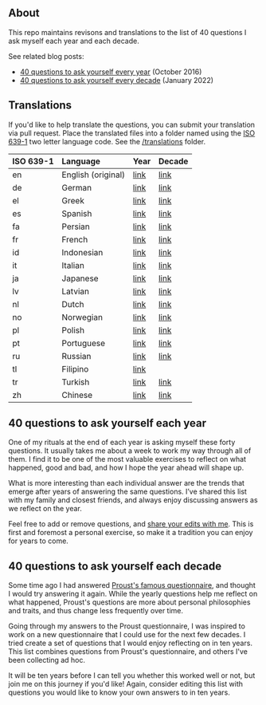 ## About

This repo maintains revisons and translations to the list of 40 questions I ask myself each year and each decade.

See related blog posts:

* [40 questions to ask yourself every year](http://stephanango.com/40-questions) (October 2016)
* [40 questions to ask yourself every decade](http://stephanango.com/40-questions-decade) (January 2022)

## Translations

If you'd like to help translate the questions, you can submit your translation via pull request. Place the translated files into a folder named using the [ISO 639-1](https://en.wikipedia.org/wiki/List_of_ISO_639-1_codes) two letter language code. See the [/translations](/translations) folder.

| ISO 639-1 | Language           | Year                             | Decade                             |
| :-------- | :----------------- | -------------------------------- | ---------------------------------- |
| en        | English (original) | [link](year.md)                  | [link](decade.md)                  |
| de        | German             | [link](/translations/de/year.md) | [link](/translations/de/decade.md) |
| el        | Greek              | [link](/translations/el/year.md) | [link](/translations/el/decade.md) |
| es        | Spanish            | [link](/translations/es/year.md) | [link](/translations/es/decade.md) |
| fa        | Persian            | [link](/translations/fa/year.md) | [link](/translations/fa/decade.md) |
| fr        | French             | [link](/translations/fr/year.md) | [link](/translations/fr/decade.md) |
| id        | Indonesian         | [link](/translations/id/year.md) | [link](/translations/id/decade.md) |
| it        | Italian            | [link](/translations/it/year.md) | [link](/translations/it/decade.md) |
| ja        | Japanese           | [link](/translations/ja/year.md) | [link](/translations/ja/decade.md) |
| lv        | Latvian            | [link](/translations/lv/year.md) | [link](/translations/lv/decade.md) |
| nl        | Dutch              | [link](/translations/nl/year.md) | [link](/translations/nl/decade.md) |
| no        | Norwegian          | [link](/translations/no/year.md) | [link](/translations/no/decade.md) |
| pl        | Polish             | [link](/translations/pl/year.md) | [link](/translations/pl/decade.md) |
| pt        | Portuguese         | [link](/translations/pt/year.md) | [link](/translations/pt/decade.md) |
| ru        | Russian            | [link](/translations/ru/year.md) | [link](/translations/ru/decade.md) |
| tl        | Filipino           | [link](/translations/tl/year.md) |                                    |
| tr        | Turkish            | [link](/translations/tr/year.md) | [link](/translations/tr/decade.md) |
| zh        | Chinese            | [link](/translations/zh/year.md) | [link](/translations/zh/decade.md) |

## 40 questions to ask yourself each year

One of my rituals at the end of each year is asking myself these forty questions. It usually takes me about a week to work my way through all of them. I find it to be one of the most valuable exercises to reflect on what happened, good and bad, and how I hope the year ahead will shape up.

What is more interesting than each individual answer are the trends that emerge after years of answering the same questions. I’ve shared this list with my family and closest friends, and always enjoy discussing answers as we reflect on the year.

Feel free to add or remove questions, and [share your edits with me](https://twitter.com/kepano). This is first and foremost a personal exercise, so make it a tradition you can enjoy for years to come.

## 40 questions to ask yourself each decade

Some time ago I had answered [Proust's famous questionnaire](https://en.wikipedia.org/wiki/Proust_Questionnaire), and thought I would try answering it again. While the yearly questions help me reflect on what happened, Proust's questions are more about personal philosophies and traits, and thus change less frequently over time.

Going through my answers to the Proust questionnaire, I was inspired to work on a new questionnaire that I could use for the next few decades. I tried create a set of questions that I would enjoy reflecting on in ten years. This list combines questions from Proust's questionnaire, and others I've been collecting ad hoc.

It will be ten years before I can tell you whether this worked well or not, but join me on this journey if you'd like! Again, consider editing this list with questions you would like to know your own answers to in ten years.

